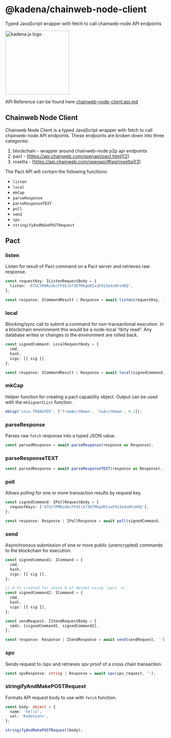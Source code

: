 <!-- genericHeader start -->

# @kadena/chainweb-node-client

Typed JavaScript wrapper with fetch to call chainweb-node API endpoints

<picture>
  <source srcset="https://raw.githubusercontent.com/kadena-community/kadena.js/main/common/images/Kadena.JS_logo-white.png" media="(prefers-color-scheme: dark)"/>
  <img src="https://raw.githubusercontent.com/kadena-community/kadena.js/main/common/images/Kadena.JS_logo-black.png" width="200" alt="kadena.js logo" />
</picture>

<!-- genericHeader end -->

API Reference can be found here [chainweb-node-client.api.md][1]

## Chainweb Node Client

Chainweb Node Client is a typed JavaScript wrapper with fetch to call
chainweb-node API endpoints. These endpoints are broken down into three
categories:

1.  blockchain - wrapper around chainweb-node p2p api endpoints
2.  pact - [https://api.chainweb.com/openapi/pact.html][2]
3.  rosetta - [https://api.chainweb.com/openapi/#tag/rosetta][3]

The Pact API will contain the following functions:

- `listen`
- `local`
- `mkCap`
- `parseResponse`
- `parseResponseTEXT`
- `poll`
- `send`
- `spv`
- `stringifyAndMakePOSTRequest`

## Pact

### listen

Listen for result of Pact command on a Pact server and retrieves raw response.

```ts
const requestKey: IListenRequestBody = {
  listen: 'ATGCYPWRzdGcFh9Iik73KfMkgURIxaF91Ze4sHFsH8Q',
};

const response: ICommandResult | Response = await listen(requestKey, '');
```

### local

Blocking/sync call to submit a command for non-transactional execution. In a
blockchain environment this would be a node-local “dirty read”. Any database
writes or changes to the environment are rolled back.

```ts
const signedCommand: LocalRequestBody = {
  cmd,
  hash,
  sigs: [{ sig }],
};

const response: ICommandResult | Response = await local(signedCommand, '');
```

### mkCap

Helper function for creating a pact capability object. Output can be used with
the `mkSignerCList` function.

```ts
mkCap('coin.TRANSFER', ['fromAcctName', 'toAcctName', 0.1]);
```

### parseResponse

Parses raw `fetch` response into a typed JSON value.

```ts
const parsedResponse = await parseResponse(response as Response);
```

### parseResponseTEXT

```ts
const parsedResponse = await parseResponseTEXT(response as Response);
```

### poll

Allows polling for one or more transaction results by request key.

```ts
const signedCommand: IPollRequestBody = {
  requestKeys: ['ATGCYPMNzdGcFh9Iik73KfMkgURIxaF91Ze4sHFsH8Q'],
};

const response: Response | IPollResponse = await poll(signedCommand, '');
```

### send

Asynchronous submission of one or more public (unencrypted) commands to the
blockchain for execution.

```ts
const signedCommand1: ICommand = {
  cmd,
  hash,
  sigs: [{ sig }],
};

// A tx created for chain 0 of devnet using `pact -a`.
const signedCommand2: ICommand = {
  cmd,
  hash,
  sigs: [{ sig }],
};

const sendRequest: IISendRequestBody = {
  cmds: [signedCommand1, signedCommand2],
};

const response: Response | ISendResponse = await send(sendRequest, '');
```

### spv

Sends request to /spv and retrieves spv proof of a cross chain transaction.

```ts
const spvResponse: string | Response = await spv(spv_request, '');
```

### stringifyAndMakePOSTRequest

Formats API request body to use with `fetch` function.

```ts
const body: object = {
  name: 'hello',
  val: 'Kadenians',
};

stringifyAndMakePOSTRequest(body);
```

[1]:
  https://github.com/kadena-community/kadena.js/tree/main/packages/libs/chainweb-node-client/etc/chainweb-node-client.api.md
[2]: https://api.chainweb.com/openapi/pact.html
[3]: https://api.chainweb.com/openapi/#tag/rosetta
